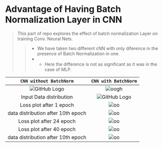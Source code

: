 # Advantage of Having Batch Normalization Layer in CNN
>This part of repo explores the effect of batch normalization Layer on training Conv. Neural Nets.
>>* We have taken two different cNN with only diference in the presence of Batch Normalization in one.<br>
>>* * Here the difference is not as significant as it was in the case of MLP.

|**`CNN without BatchNorm`**|**`CNN with BatchNorm`**|
|:---------------------------:|:------------------:|
|![GitHub Logo](https://github.com/rishab-gangwar/nn_from_scratch/blob/master/BatchNormCNN/MyCNNnet.png)|![oogh](https://github.com/rishab-gangwar/nn_from_scratch/blob/master/BatchNormCNN/MyCNNBN.png)|
|  Input Data distribution  |![GitHub Logo](https://github.com/rishab-gangwar/nn_from_scratch/blob/master/BatchNormCNN/INITdist.png) |
|Loss plot after 1 epoch  |![oo](https://github.com/rishab-gangwar/nn_from_scratch/blob/master/BatchNormCNN/loss1.png)|
|data distribution after 10th epoch |![oo](https://github.com/rishab-gangwar/nn_from_scratch/blob/master/BatchNormCNN/DistAfter10.png)|
|Loss plot after 24 epoch |![oo](https://github.com/rishab-gangwar/nn_from_scratch/blob/master/BatchNormCNN/loss24.png)|
|Loss plot after 40 epoch  |![oo](https://github.com/rishab-gangwar/nn_from_scratch/blob/master/BatchNormCNN/loss40.png)|
|data distribution after 10th epoch |![oo](https://github.com/rishab-gangwar/nn_from_scratch/blob/master/BatchNormCNN/outputdist.png)|
